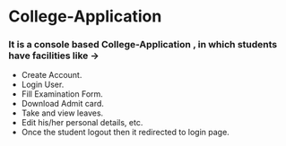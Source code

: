 # College-Application
### It is a console based College-Application , in which students have facilities like ->
- Create Account.
- Login User.
- Fill Examination Form. 
- Download Admit card. 
- Take and view leaves. 
- Edit his/her personal details, etc.
- Once the student logout then it redirected to login page.
